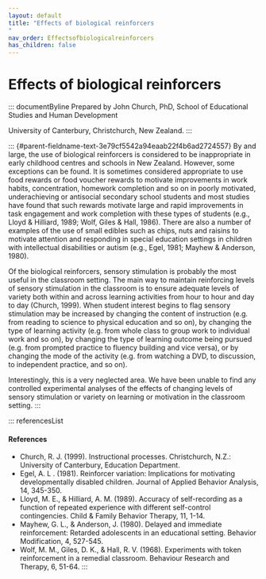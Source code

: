 ```yaml
---
layout: default
title: "Effects of biological reinforcers 
"
nav_order: Effectsofbiologicalreinforcers
has_children: false
---
```

# Effects of biological reinforcers 


::: documentByline
Prepared by John Church, PhD, School of Educational Studies and Human
Development

University of Canterbury, Christchurch, New Zealand.
:::

::: {#parent-fieldname-text-3e79cf5542a94eaab22f4b6ad2724557}
By and large, the use of biological reinforcers is considered to be
inappropriate in early childhood centres and schools in New Zealand.
However, some exceptions can be found. It is sometimes considered
appropriate to use food rewards or food voucher rewards to motivate
improvements in work habits, concentration, homework completion and so
on in poorly motivated, underachieving or antisocial secondary school
students and most studies have found that such rewards motivate large
and rapid improvements in task engagement and work completion with these
types of students (e.g., Lloyd & Hilliard, 1989; Wolf, Giles & Hall,
1986). There are also a number of examples of the use of small edibles
such as chips, nuts and raisins to motivate attention and responding in
special education settings in children with intellectual disabilities or
autism (e.g., Egel, 1981; Mayhew & Anderson, 1980).

Of the biological reinforcers, sensory stimulation is probably the most
useful in the classroom setting. The main way to maintain reinforcing
levels of sensory stimulation in the classroom is to ensure adequate
levels of variety both within and across learning activities from hour
to hour and day to day (Church, 1999). When student interest begins to
flag sensory stimulation may be increased by changing the content of
instruction (e.g. from reading to science to physical education and so
on), by changing the type of learning activity (e.g. from whole class to
group work to individual work and so on), by changing the type of
learning outcome being pursued (e.g. from prompted practice to fluency
building and vice versa), or by changing the mode of the activity (e.g.
from watching a DVD, to discussion, to independent practice, and so on).

Interestingly, this is a very neglected area. We have been unable to
find any controlled experimental analyses of the effects of changing
levels of sensory stimulation or variety on learning or motivation in
the classroom setting.
:::

::: referencesList
#### References

-   Church, R. J. (1999). Instructional processes. Christchurch, N.Z.:
    University of Canterbury, Education Department.
-   Egel, A. L . (1981). Reinforcer variation: Implications for
    motivating developmentally disabled children. Journal of Applied
    Behavior Analysis, 14, 345-350.
-   Lloyd, M. E., & Hilliard, A. M. (1989). Accuracy of self-recording
    as a function of repeated experience with different self-control
    contingencies. Child & Family Behavior Therapy, 11, 1-14.
-   Mayhew, G. L., & Anderson, J. (1980). Delayed and immediate
    reinforcement: Retarded adolescents in an educational setting.
    Behavior Modification, 4, 527-545.
-   Wolf, M. M., Giles, D. K., & Hall, R. V. (1968). Experiments with
    token reinforcement in a remedial classroom. Behaviour Research and
    Therapy, 6, 51-64.
:::
